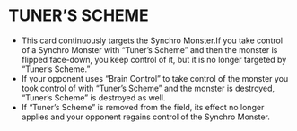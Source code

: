 
# TUNER’S SCHEME

*   This card continuously targets the Synchro Monster.If you take control of a Synchro Monster with “Tuner’s Scheme” and then the monster is flipped face-down, you keep control of it, but it is no longer targeted by “Tuner’s Scheme.”
*   If your opponent uses “Brain Control” to take control of the monster you took control of with “Tuner’s Scheme” and the monster is destroyed, “Tuner’s Scheme” is destroyed as well.
*   If “Tuner’s Scheme” is removed from the field, its effect no longer applies and your opponent regains control of the Synchro Monster.

  